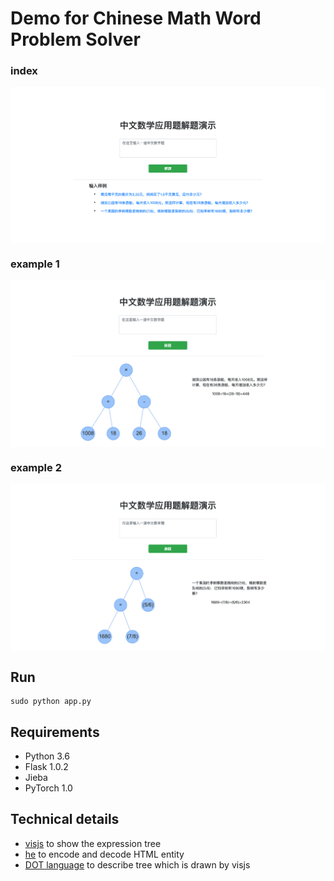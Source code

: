 # Demo for Chinese Math Word Problem Solver

### index
<img src="readme/index.png" align="center">

### example 1
<img src="readme/example_1.png" align="center"> 

### example 2
<img src="readme/example_2.png" align="center">

## Run 
```
sudo python app.py
```

## Requirements
- Python 3.6
- Flask 1.0.2
- Jieba
- PyTorch 1.0

## Technical details
- [visjs](http://visjs.org/) to show the expression tree
- [he](https://github.com/mathiasbynens/he) to encode and decode HTML entity
- [DOT language](https://en.wikipedia.org/wiki/DOT_(graph_description_language)) to describe tree which is drawn by visjs 

